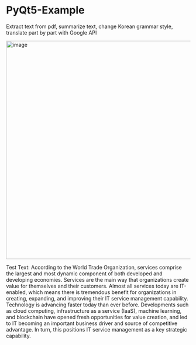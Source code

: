 # PyQt5-Example
Extract text from pdf, summarize text, change Korean grammar style, translate part by part with Google API

<img width="596" alt="image" src="https://user-images.githubusercontent.com/117127078/229386116-c462f511-b165-4db5-bc7a-56d7ebec885f.png">

Test Text:
According to the World Trade Organization,
services comprise the largest and most
dynamic component of both developed and developing economies. Services are the
main way that organizations create value for themselves and their customers.
Almost all services today are IT-enabled, which means there is tremendous benefit
for organizations in creating, expanding, and improving their IT service management
capability.
Technology is advancing faster today than ever before. Developments such as cloud
computing, infrastructure as a service (IaaS), machine learning, and blockchain have
opened fresh opportunities for value creation, and led to IT becoming an important
business driver and source of competitive advantage. In turn, this positions IT
service management as a key strategic capability.
